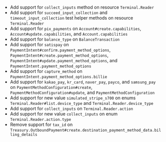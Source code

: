* Add support for `collect_inputs` method on resource `Terminal.Reader`
* Add support for `succeed_input_collection` and `timeout_input_collection` test helper methods on resource `Terminal.Reader`
* Add support for `pix_payments` on `Account#create.capabilities`, `Account#update.capabilities`, and `Account.capabilities`
* Add support for `balance_type` on `BalanceTransaction`
* Add support for `satispay` on `PaymentIntent#confirm.payment_method_options`, `PaymentIntent#create.payment_method_options`, `PaymentIntent#update.payment_method_options`, and `PaymentIntent.payment_method_options`
* Add support for `capture_method` on `PaymentIntent.payment_method_options.billie`
* Add support for `kakao_pay`, `kr_card`, `naver_pay`, `payco`, and `samsung_pay` on `PaymentMethodConfiguration#create`, `PaymentMethodConfiguration#update`, and `PaymentMethodConfiguration`
* Add support for new value `simulated_stripe_s700` on enums `Terminal.Reader#list.device_type` and `Terminal.Reader.device_type`
* Add support for `collect_inputs` on `Terminal.Reader.action`
* Add support for new value `collect_inputs` on enum `Terminal.Reader.action.type`
* Remove support for `tax_id` on `Treasury.OutboundPayment#create.destination_payment_method_data.billing_details`